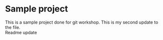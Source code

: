 # Sample project  
This is a sample project done for git workshop.
This is my second update to the file.  
Readme update
